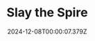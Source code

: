 ---
title: "Slay the Spire"
id: 646570
date: 2024-12-08T00:00:07.379Z
link: games/steam/recent/slay-the-spire
image: http://media.steampowered.com/steamcommunity/public/images/apps/646570/33ea124ea8c03a9ce7012d34c3b348a351612fca.jpg
playtime_2weeks: 61
playtime_forever: 3324
playtime_windows_forever: 0
playtime_mac_forever: 0
playtime_linux_forever: 3324
playtime_deck_forever: 3324
---
